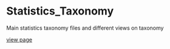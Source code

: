 # Statistics_Taxonomy
Main statistics taxonomy files and different views on taxonomy

[view page](https://bdemeshev.github.io/statistics_taxonomy/index.html)
